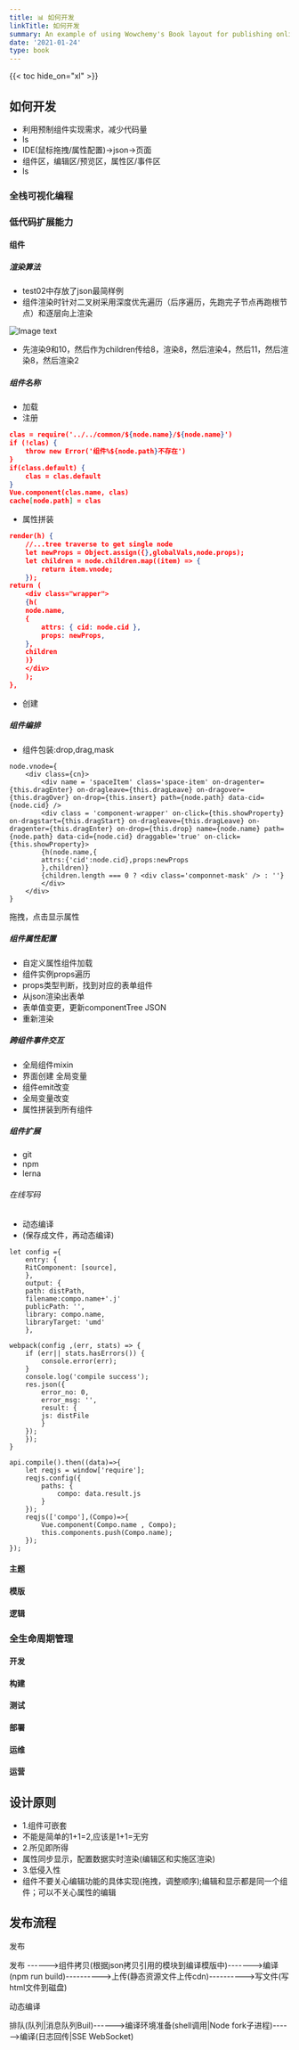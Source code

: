 ```yaml
---
title: 📊 如何开发
linkTitle: 如何开发
summary: An example of using Wowchemy's Book layout for publishing online courses.
date: '2021-01-24'
type: book
---
```




{{< toc hide_on="xl" >}}

## 如何开发

- 利用预制组件实现需求，减少代码量
- ls
- IDE(鼠标拖拽/属性配置)->json->页面
- 组件区，编辑区/预览区，属性区/事件区
- ls

### 全栈可视化编程

### 低代码扩展能力

#### 组件

##### 渲染算法

- test02中存放了json最简样例
- 组件渲染时针对二叉树采用深度优先遍历（后序遍历，先跑完子节点再跑根节点）和逐层向上渲染

![Image text](https://raw.githubusercontent.com/design-thinking-czz/starter-hugo-online-course/main/content/course/training/image-20210720142736389.png)

- 先渲染9和10，然后作为children传给8，渲染8，然后渲染4，然后11，然后渲染8，然后渲染2

##### 组件名称

- 加载
- 注册

```json
clas = require('../../common/${node.name}/${node.name}')
if (!clas) {
	throw new Error('组件%${node.path}不存在')
}
if(class.default) {
    clas = clas.default
}
Vue.component(clas.name, clas)
cache[node.path] = clas
```

- 属性拼装

```json
render(h) {
    //...tree traverse to get single node
    let newProps = Object.assign({},globalVals,node.props);
	let children = node.children.map((item) => {
        return item.vnode;
    });
return (
	<div class="wrapper">
	{h(
	node.name,
	{
    	attrs: { cid: node.cid },
		props: newProps,
    },
	children
	)}
	</div>
	);
},
```



- 创建

##### 组件编排

- 组件包装:drop,drag,mask

```
node.vnode={
	<div class={cn}>
		<div name = 'spaceItem' class='space-item' on-dragenter={this.dragEnter} on-dragleave={this.dragLeave} on-dragover={this.dragOver} on-drop={this.insert} path={node.path} data-cid={node.cid} />
		<div class = 'component-wrapper' on-click={this.showProperty} on-dragstart={this.dragStart} on-dragleave={this.dragLeave} on-dragenter={this.dragEnter} on-drop={this.drop} name={node.name} path={node.path} data-cid={node.cid} draggable='true' on-click={this.showProperty}>
		{h(node.name,{
		attrs:{'cid':node.cid},props:newProps
		},children)}
		{children.length === 0 ? <div class='componnet-mask' /> : ''}
		</div>
	</div>
}
```

拖拽，点击显示属性

##### 组件属性配置

- 自定义属性组件加载
- 组件实例props遍历
- props类型判断，找到对应的表单组件
- 从json渲染出表单
- 表单值变更，更新componentTree JSON
- 重新渲染

##### 跨组件事件交互

- 全局组件mixin
- 界面创建 全局变量
- 组件emit改变
- 全局变量改变
- 属性拼装到所有组件

##### 组件扩展

- git
- npm
- lerna

###### 在线写码

- 动态编译
- (保存成文件，再动态编译)

```
let config ={
	entry: {
	RitComponent: [source],
	},
	output: {
	path: distPath,
	filename:compo.name+'.j'
	publicPath: '',
	library: compo.name,
	libraryTarget: 'umd'
	},
```



```
webpack(config ,(err, stats) => {
	if (err|| stats.hasErrors()) {
		console.error(err);
	}
	console.log('compile success');
	res.json({
		error_no: 0,
		error_msg: '',
		result: {
		js: distFile
		}
	});
	});
}
```



```
api.compile().then((data)=>{
	let reqjs = window['require'];
	reqjs.config({
		paths: {
			compo: data.result.js
		}
	});
	reqjs(['compo'],(Compo)=>{
		Vue.component(Compo.name , Compo);
		this.components.push(Compo.name);
	});
});
```



#### 主题

#### 模版

#### 逻辑

### 全生命周期管理

#### 开发

#### 构建

#### 测试

#### 部署

#### 运维

#### 运营

## 设计原则

- 1.组件可嵌套
- 不能是简单的1+1=2,应该是1+1=无穷
- 2.所见即所得
- 属性同步显示，配置数据实时渲染(编辑区和实施区渲染)
- 3.低侵入性
- 组件不要关心编辑功能的具体实现(拖拽，调整顺序);编辑和显示都是同一个组件；可以不关心属性的编辑



## 发布流程

发布

发布 ------>组件拷贝(根据json拷贝引用的模块到编译模版中)------->编译(npm run build)---------->上传(静态资源文件上传cdn)---------->写文件(写html文件到磁盘)

动态编译

排队(队列|消息队列Buil)------>编译环境准备(shell调用|Node fork子进程)------>编译(日志回传|SSE WebSocket)
